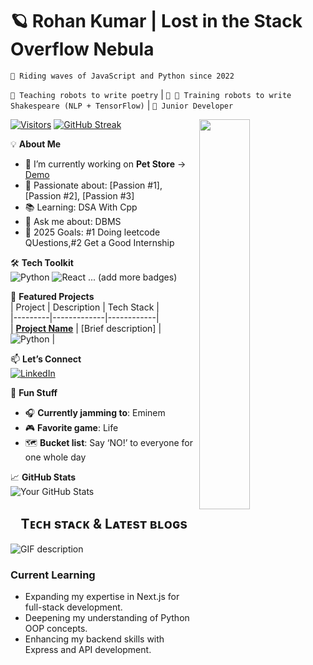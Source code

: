 # 🪐 Rohan Kumar | Lost in the Stack Overflow Nebula  
`🚀 Riding waves of JavaScript and Python since 2022`

`🤖 Teaching robots to write poetry` | `🌱 🤖 Training robots to write Shakespeare (NLP + TensorFlow)` | `🎯 Junior Developer`  

<!--Night Owl image-->
<div>
  <img align="right" width="40%" src="https://owlbertsio-resized.s3.amazonaws.com/Popper.psd.full.png">
</div>


[![Visitors](https://api.visitorbadge.io/api/visitors?path=https://github.com/yourusername&label=Profile%20Views&countColor=%232ccce4)](https://visitorbadge.io)
[![GitHub Streak](https://streak-stats.demolab.com?user=rohankumar0706&theme=dark&hide_border=true)](https://git.io/streak-stats)

💡 **About Me**  
- 🔭 I’m currently working on **Pet Store** → [Demo]()
- 🌟 Passionate about: [Passion #1], [Passion #2], [Passion #3]
- 📚 Learning: DSA With Cpp
- 💬 Ask me about: DBMS
- 🎯 2025 Goals: #1 Doing leetcode QUestions,#2 Get a Good Internship

🛠️ **Tech Toolkit**  
![Python](https://img.shields.io/badge/-Python-3776AB?logo=python&logoColor=white)
![React](https://img.shields.io/badge/-React-61DAFB?logo=react&logoColor=black)
... (add more badges)

🚀 **Featured Projects**  
| Project | Description | Tech Stack |  
|---------|-------------|------------|  
| **[Project Name](link)** | [Brief description] | ![Python](https://img.shields.io/badge/-Python-3776AB) |  

📫 **Let’s Connect**  
[![LinkedIn](https://img.shields.io/badge/LinkedIn-0A66C2?logo=linkedin)](www.linkedin.com/in/rohankumar0706)

🎨 **Fun Stuff**  
- 🎧 **Currently jamming to**: Eminem
- 🎮 **Favorite game**: Life  
- 🗺️ **Bucket list**: Say ‘NO!’ to everyone for one whole day 

📈 **GitHub Stats**  
![Your GitHub Stats](https://github-readme-stats.vercel.app/api?username=yourusername&show_icons=true&theme=dark&hide_border=true)


<!--Languages and Tools Section-->       
<h2 align="center">Tᴇᴄʜ sᴛᴀᴄᴋ & Lᴀᴛᴇsᴛ ʙʟᴏɢs</h2> 
<picture>
  <source media="(prefers-color-scheme: dark)" srcset="./Skills_Animation_Dark.gif">
  <source media="(prefers-color-scheme: light)" srcset="./Skills_Animation_White.gif">
  <img align="left" alt="GIF description" src="./Skills_Animation_White.gif">
</picture>
<br />

<h3 align="left">Current Learning</h3> <ul align="left"> <li>Expanding my expertise in Next.js for full-stack development.</li> <li>Deepening my understanding of Python OOP concepts.</li> <li>Enhancing my backend skills with Express and API development.</li> </ul>
  
<br />
<br />
<br />

